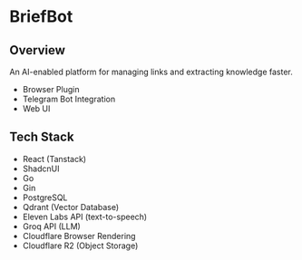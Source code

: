 # BriefBot

## Overview

An AI-enabled platform for managing links and extracting knowledge faster.

- Browser Plugin
- Telegram Bot Integration
- Web UI

## Tech Stack

- React (Tanstack)
- ShadcnUI
- Go
- Gin
- PostgreSQL
- Qdrant (Vector Database)
- Eleven Labs API (text-to-speech)
- Groq API (LLM)
- Cloudflare Browser Rendering
- Cloudflare R2 (Object Storage)
